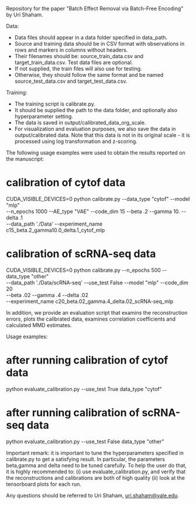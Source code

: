 

Repository for the paper "Batch Effect Removal via Batch-Free Encoding" by Uri Shaham.

Data:
* Data files should appear in a data folder specified in data_path.
* Source and training data should be in CSV format with observations in rows and markers in columns without headers. 
* Their filenames should be: source_train_data.csv and target_train_data.csv. Test data files are optional. 
* If not supplied, the train files will also use for testing. 
* Otherwise, they should follow the same format and be named source_test_data.csv and target_test_data.csv.

Training:
* The training script is calibrate.py. 
* It should be supplied the path to the data folder, and optionally also hyperparameter setting.
* The data is saved in output/calibrated_data_org_scale.
* For visualization and evaluation purposes, we also save the data in output/calibrated data. Note that this data is not in its original scale - it is processed using log transformation and z-scoring.


The following usage examples were used to obtain the results reported on the manuscript:

# calibration of cytof data
CUDA_VISIBLE_DEVICES=0 python calibrate.py --data_type "cytof" --model "mlp" \
--n_epochs 1000 --AE_type "VAE" --code_dim 15 --beta .2 --gamma 10. --delta .1 \
--data_path './Data'  --experiment_name c15_beta.2_gamma10.0_delta.1_cytof_mlp

# calibration of scRNA-seq data
CUDA_VISIBLE_DEVICES=0 python calibrate.py --n_epochs 500 --data_type "other" \
--data_path './Data/scRNA-seq' --use_test False --model "mlp" --code_dim 20 \
--beta .02 --gamma .4 --delta .02 \
--experiment_name c20_beta.02_gamma.4_delta.02_scRNA-seq_mlp



In addition, we provide an evaluation script that examins the reconstruction errors, plots the calibrated data, examines correlation coefficients and calculated MMD estimates.

Usage examples:

# after running calibration of cytof data
python evaluate_calibration.py --use_test True data_type "cytof" 

# after running calibration of scRNA-seq data
python evaluate_calibration.py --use_test False data_type "other" 


Important remark:
it is important to tune the hyperparameters specified in calibrate.py to get a satisfying result.
In particular, the parameters beta,gamma and delta need to be tuned carefully.
To help the user do that, it is highly recommended to:
(i) use evaluate_calibration.py, and verify that the reconstructions and 
calibrations are both of high quality
(ii) look at the tensorboard plots for each run.



Any questions should be referred to Uri Shaham, uri.shaham@yale.edu.
